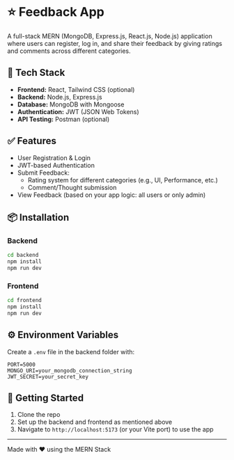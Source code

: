 # ⭐ Feedback App

A full-stack MERN (MongoDB, Express.js, React.js, Node.js) application where users can register, log in, and share their feedback by giving ratings and comments across different categories.

## 🔧 Tech Stack

- **Frontend:** React, Tailwind CSS (optional)
- **Backend:** Node.js, Express.js
- **Database:** MongoDB with Mongoose
- **Authentication:** JWT (JSON Web Tokens)
- **API Testing:** Postman (optional)

## ✅ Features

- User Registration & Login
- JWT-based Authentication
- Submit Feedback:
  - Rating system for different categories (e.g., UI, Performance, etc.)
  - Comment/Thought submission
- View Feedback (based on your app logic: all users or only admin)

## 📦 Installation

### Backend

```bash
cd backend
npm install
npm run dev
````

### Frontend

```bash
cd frontend
npm install
npm run dev
```

## ⚙️ Environment Variables

Create a `.env` file in the backend folder with:

```
PORT=5000
MONGO_URI=your_mongodb_connection_string
JWT_SECRET=your_secret_key
```

## 🚀 Getting Started

1. Clone the repo
2. Set up the backend and frontend as mentioned above
3. Navigate to `http://localhost:5173` (or your Vite port) to use the app

---

Made with ❤️ using the MERN Stack

```
